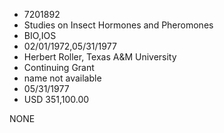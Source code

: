 * 7201892
* Studies on Insect Hormones and Pheromones
* BIO,IOS
* 02/01/1972,05/31/1977
* Herbert Roller, Texas A&M University
* Continuing Grant
*   name not available
* 05/31/1977
* USD 351,100.00

NONE